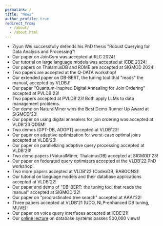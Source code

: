 ```yaml
---
permalink: /
title: "News"
author_profile: true
redirect_from: 
  - /about/
  - /about.html
---
```


- Ziyun Wei successfully defends his PhD thesis "Robust Querying for Data Analysis and Processing"!
- Our paper on JoinGym was accepted at RLC 2024!
- Our tutorial on large language models was accepted at ICDE 2024!
- Our papers on ThalamusDB and ROME are accepted at SIGMOD 2024!
- Two papers are accepted at the Q-DATA workshop!
- Our extended paper on DB-BERT, the tuning tool that "reads" the manual, accepted by VLDBJ!
- Our paper "Quantum-Inspired Digital Annealing for Join Ordering" accepted at PVLDB'23!
- Two papers accepted at PVLDB'23! Both apply LLMs to data management problems.
- Our demo on NaturalMiner wins the Best Demo Runner Up Award at SIGMOD'23!
- Our paper on using digital annealers for join ordering was accepted at VLDB'23 QDSM!
- Two demos (GPT-DB, ADOPT) accepted at VLDB'23!
- Our paper on adaptive optimization for worst-case optimal joins accepted at VLDB'23!
- Our paper on parallelizing adaptive query processing accepted at VLDB'23!
- Two demo papers (NaturalMiner, ThalamusDB) accepted at SIGMOD'23!
- Our paper on federated query optimizers accepted at the VLDB'22 PhD workshop!
- Two more papers accepted at VLDB'22 (CodexDB, BABOONS)!
- Our tutorial on language models and their database applications accepted at VLDB'22!
- Our paper and demo of "DB-BERT: the tuning tool that reads the manual" accepted at SIGMOD'22!
- Our paper on "procrastinated tree search" accepted at AAAI'22!
- Three papers accepted at VLDB'21 (UDO, NLP-enhanced DB tuning, MUVE)!
- Our paper on voice query interfaces accepted at ICDE'21!
- Our [online lecture](https://youtu.be/4cWkVbC2bNE) on database systems passes 500,000 views!

